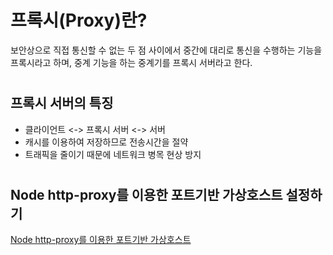 # 프록시(Proxy)란?
보안상으로 직접 통신할 수 없는 두 점 사이에서 중간에 대리로 통신을 수행하는 기능을 프록시라고 하며,
중계 기능을 하는 중계기를 프록시 서버라고 한다.  
#



## 프록시 서버의 특징
- 클라이언트 <-> 프록시 서버 <-> 서버
- 캐시를 이용하여 저장하므로 전송시간을 절약
- 트래픽을 줄이기 때문에 네트워크 병목 현상 방지  
#



## Node http-proxy를 이용한 포트기반 가상호스트 설정하기
[Node http-proxy를 이용한 포트기반 가상호스트](https://github.com/gpal1126/node_log/tree/master/vhost_port)